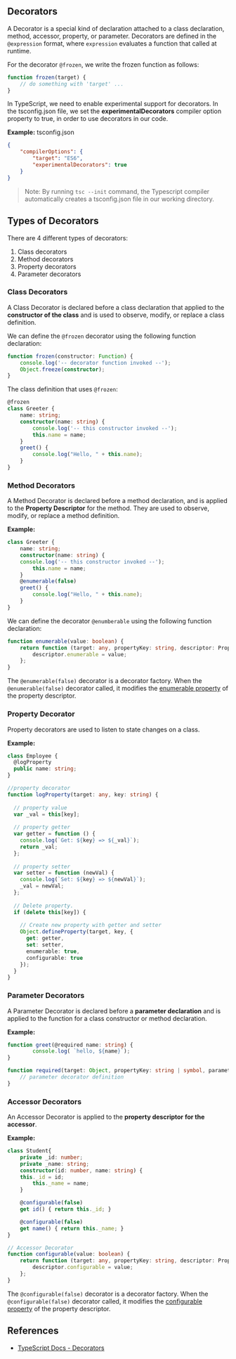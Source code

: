 ## Decorators

A Decorator is a special kind of declaration attached to a class declaration, method, accessor, property, or parameter. Decorators are defined in the `@expression` format, where `expression` evaluates a function that called at runtime.

For the decorator `@frozen`, we write the frozen function as follows:
```typescript
function frozen(target) {
    // do something with 'target' ...
}
```

In TypeScript, we need to enable experimental support for decorators. In the tsconfig.json file, we set the **experimentalDecorators** compiler option property to true, in order to use decorators in our code.

**Example:** tsconfig.json
```json
{
    "compilerOptions": {
        "target": "ES6",
        "experimentalDecorators": true
    }
}
```

> Note:  By running `tsc --init`  command, the Typescript compiler automatically creates a tsconfig.json file in our working directory.

## Types of Decorators

There are 4 different types of decorators:

1. Class decorators
2. Method decorators
3. Property decorators
4. Parameter decorators


### Class Decorators 
A Class Decorator is declared before a class declaration that applied to the **constructor of the class** and is used to observe, modify, or replace a class definition.

We can define the `@frozen` decorator using the following function declaration:
```typescript
function frozen(constructor: Function) {
    console.log('-- decorator function invoked --');
    Object.freeze(constructor);
}
```
The class definition that uses `@frozen`:
```typescript
@frozen
class Greeter {
    name: string;
    constructor(name: string) {
	    console.log('-- this constructor invoked --');
        this.name = name;
    }
    greet() {
        console.log("Hello, " + this.name);
    }
}
```
### Method Decorators
 
A Method Decorator is declared before a method declaration, and is applied to the **Property Descriptor** for the method. They are used to observe, modify, or replace a method definition. 

**Example:**
```typescript
class Greeter {
    name: string;
    constructor(name: string) {
    console.log('-- this constructor invoked --');
        this.name = name;
    }
    @enumerable(false)
    greet() {
        console.log("Hello, " + this.name);
    }
}
```
We can define the decorator `@enumberable` using the following function declaration:
```typescript
function enumerable(value: boolean) {
    return function (target: any, propertyKey: string, descriptor: PropertyDescriptor) {
        descriptor.enumerable = value;
    };
}
```
The `@enumerable(false)` decorator is a decorator factory. When the `@enumerable(false)` decorator called, it modifies the [enumerable property](https://javascript.info/property-descriptors) of the property descriptor.

###  Property Decorator

Property decorators are used to listen to state changes on a class. 

**Example:**
```typescript
class Employee { 
  @logProperty
  public name: string;
}

//property decorator
function logProperty(target: any, key: string) {
 
  // property value
  var _val = this[key];
 
  // property getter
  var getter = function () {
    console.log(`Get: ${key} => ${_val}`);
    return _val;
  };
 
  // property setter
  var setter = function (newVal) {
    console.log(`Set: ${key} => ${newVal}`);
    _val = newVal;
  };
 
  // Delete property.
  if (delete this[key]) {
 
    // Create new property with getter and setter
    Object.defineProperty(target, key, {
      get: getter,
      set: setter,
      enumerable: true,
      configurable: true
    });
  }
}
```
### Parameter Decorators 

A Parameter Decorator is declared before a **parameter declaration** and is applied to the function for a class constructor or method declaration.

**Example:**
```typescript
function greet(@required name: string) {
        console.log( `hello, ${name}`);
}

function required(target: Object, propertyKey: string | symbol, parameterIndex: number) {
    // parameter decorator definition
}
```

### Accessor Decorators

An Accessor Decorator is applied to the **property descriptor for the accessor**.

**Example:**
```typescript
class Student{
    private _id: number;
    private _name: string;
    constructor(id: number, name: string) {
 	this._id = id;
        this._name = name;       
    }

    @configurable(false)
    get id() { return this._id; }

    @configurable(false)
    get name() { return this._name; }
}

// Accessor Decorator
function configurable(value: boolean) {
    return function (target: any, propertyKey: string, descriptor: PropertyDescriptor) {
        descriptor.configurable = value;
    };
}
```

The `@configurable(false)` decorator is a decorator factory. When the `@configurable(false)` decorator called, it modifies the [configurable property](https://javascript.info/property-descriptors) of the property descriptor.

## References

* [TypeScript Docs - Decorators](https://www.typescriptlang.org/docs/handbook/decorators.html)
